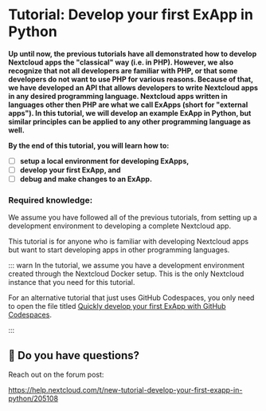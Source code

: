 # Tutorial: Develop your first ExApp in Python

**Up until now, the previous tutorials have all demonstrated how to develop Nextcloud apps the "classical" way (i.e. in PHP). However, we also recognize that not all developers are familiar with PHP, or that some developers do not want to use PHP for various reasons. Because of that, we have developed an API that allows developers to write Nextcloud apps in any desired programming language. Nextcloud apps written in languages other then PHP are what we call ExApps (short for "external apps"). In this tutorial, we will develop an example ExApp in Python, but similar principles can be applied to any other programming language as well.**

**By the end of this tutorial, you will learn how to:**

* [ ] **setup a local environment for developing ExApps,**
* [ ] **develop your first ExApp, and**
* [ ] **debug and make changes to an ExApp.**

### Required knowledge:

We assume you have followed all of the previous tutorials, from setting up a development environment to developing a complete Nextcloud app.

This tutorial is for anyone who is familiar with developing Nextcloud apps but want to start developing apps in other programming languages.

::: warn
In the tutorial, we assume you have a development environment created through the Nextcloud Docker setup. This is the only Nextcloud instance that you need for this tutorial.

For an alternative tutorial that just uses GitHub Codespaces, you only need to open the file titled [Quickly develop your first ExApp with GitHub Codespaces](https://cloud.nextcloud.com/s/iyNGp8ryWxc7Efa?dir=undefined&path=%2F8%20Develop%20your%20first%20ExApp%20in%20Python&openfile=10600687).

:::

## 🤔 Do you have questions?

Reach out on the forum post:

<https://help.nextcloud.com/t/new-tutorial-develop-your-first-exapp-in-python/205108>